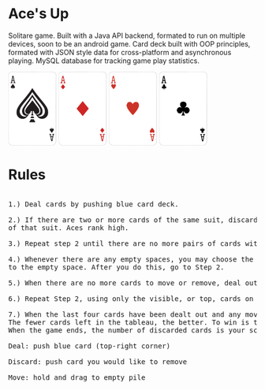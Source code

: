 # Ace's Up 
Solitare game. Built with a Java API backend, formated to run on multiple devices, soon to be an android game. 
Card deck built with OOP principles, formated with JSON style data for cross-platform and asynchronous playing.
MySQL database for tracking game play statistics.

<img src="https://github.com/DeFrakt/acesup/blob/master/AcesUp/src/main/resources/static/images/Ace_Spades.png" height="150"> <img src="https://github.com/DeFrakt/acesup/blob/master/AcesUp/src/main/resources/static/images/Ace_Diamonds.png" height="150"> <img src="https://github.com/DeFrakt/acesup/blob/master/AcesUp/src/main/resources/static/images/Ace_Hearts.png" height="150"> <img src="https://github.com/DeFrakt/acesup/blob/master/AcesUp/src/main/resources/static/images/Ace_Clubs.png" height="150">

# Rules

<pre>

1.) Deal cards by pushing blue card deck.

2.) If there are two or more cards of the same suit, discard all but the highest-ranked card 
of that suit. Aces rank high.

3.) Repeat step 2 until there are no more pairs of cards with the same suit.

4.) Whenever there are any empty spaces, you may choose the top card of another pile to move 
to the empty space. After you do this, go to Step 2.

5.) When there are no more cards to move or remove, deal out the next cards.

6.) Repeat Step 2, using only the visible, or top, cards on each of the four piles.

7.) When the last four cards have been dealt out and any moves made, the game is over. 
The fewer cards left in the tableau, the better. To win is to have only the four aces left. 
When the game ends, the number of discarded cards is your score.

Deal: push blue card (top-right corner)

Discard: push card you would like to remove

Move: hold and drag to empty pile
</pre>
